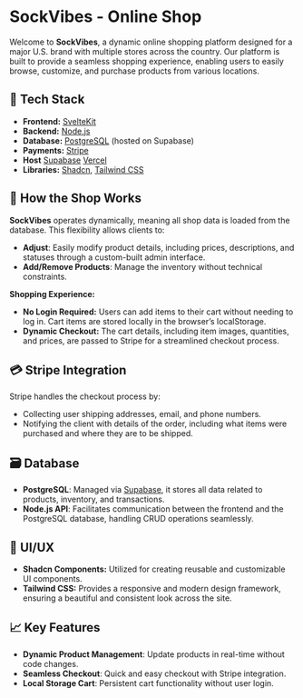 # SockVibes - Online Shop

Welcome to **SockVibes**, a dynamic online shopping platform designed for a major U.S. brand with multiple stores across the country. Our platform is built to provide a seamless shopping experience, enabling users to easily browse, customize, and purchase products from various locations.

## 🚀 Tech Stack

- **Frontend:** [SvelteKit](https://kit.svelte.dev/)
- **Backend:** [Node.js](https://nodejs.org/)
- **Database:** [PostgreSQL](https://www.postgresql.org/) (hosted on Supabase)
- **Payments:** [Stripe](https://stripe.com/)
- **Host** [Supabase](https://supabase.com/) [Vercel](https://vercel.com/)
- **Libraries:** [Shadcn](https://shadcn.dev/), [Tailwind CSS](https://tailwindcss.com/)

## 🛒 How the Shop Works

**SockVibes** operates dynamically, meaning all shop data is loaded from the database. This flexibility allows clients to:

- **Adjust**: Easily modify product details, including prices, descriptions, and statuses through a custom-built admin interface.
- **Add/Remove Products**: Manage the inventory without technical constraints.

**Shopping Experience:**

- **No Login Required:** Users can add items to their cart without needing to log in. Cart items are stored locally in the browser’s localStorage.
- **Dynamic Checkout:** The cart details, including item images, quantities, and prices, are passed to Stripe for a streamlined checkout process.

## 💳 Stripe Integration

Stripe handles the checkout process by:

- Collecting user shipping addresses, email, and phone numbers.
- Notifying the client with details of the order, including what items were purchased and where they are to be shipped.

## 🗃️ Database

- **PostgreSQL**: Managed via [Supabase](https://supabase.com/), it stores all data related to products, inventory, and transactions.
- **Node.js API**: Facilitates communication between the frontend and the PostgreSQL database, handling CRUD operations seamlessly.

## 🎨 UI/UX

- **Shadcn Components:** Utilized for creating reusable and customizable UI components.
- **Tailwind CSS:** Provides a responsive and modern design framework, ensuring a beautiful and consistent look across the site.

## 📈 Key Features

- **Dynamic Product Management**: Update products in real-time without code changes.
- **Seamless Checkout**: Quick and easy checkout with Stripe integration.
- **Local Storage Cart**: Persistent cart functionality without user login.



